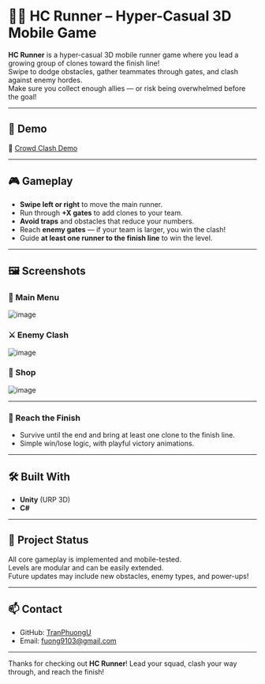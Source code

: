 # 🏃‍♂️ HC Runner –  Hyper-Casual 3D Mobile Game
**HC Runner** is a hyper-casual 3D mobile runner game where you lead a growing group of clones toward the finish line!  
Swipe to dodge obstacles, gather teammates through gates, and clash against enemy hordes.  
Make sure you collect enough allies — or risk being overwhelmed before the goal!

---

## 📱 Demo

🔗 [Crowd Clash Demo](https://www.youtube.com/shorts/8sAjaZQp0No)

---

## 🎮 Gameplay

- **Swipe left or right** to move the main runner.
- Run through **+X gates** to add clones to your team.
- **Avoid traps** and obstacles that reduce your numbers.
- Reach **enemy gates** — if your team is larger, you win the clash!
- Guide **at least one runner to the finish line** to win the level.

---

## 🖼️ Screenshots

### 🏁 Main Menu
![image](![z6804477045917_a60a36ce27fec0a7fe5f840682124553](https://github.com/user-attachments/assets/a18207da-0c92-423d-9b46-9ae0b9b7e19d)
)


### ⚔️ Enemy Clash
![image](![z6804477063212_4191c31cafec8297a1c4dee593ed9661](https://github.com/user-attachments/assets/67427df8-5788-4f35-a262-62a74ba17463)
)

### 🎉 Shop
![image](![z6804477065897_4206573aeee4bd537a3aed93accdeb9e](https://github.com/user-attachments/assets/75e9ffbe-5fa1-4672-b81d-ebb82f9ec191)
)

---

### 🏁 Reach the Finish  
- Survive until the end and bring at least one clone to the finish line.
- Simple win/lose logic, with playful victory animations.

---

## 🛠 Built With

- **Unity** (URP 3D)  
- **C#**  
---

## 📌 Project Status

All core gameplay is implemented and mobile-tested.  
Levels are modular and can be easily extended.  
Future updates may include new obstacles, enemy types, and power-ups!

---

## 📫 Contact

- GitHub: [TranPhuongU](https://github.com/TranPhuongU)  
- Email: fuong9103@gmail.com  

---

Thanks for checking out **HC Runner**! Lead your squad, clash your way through, and reach the finish!

